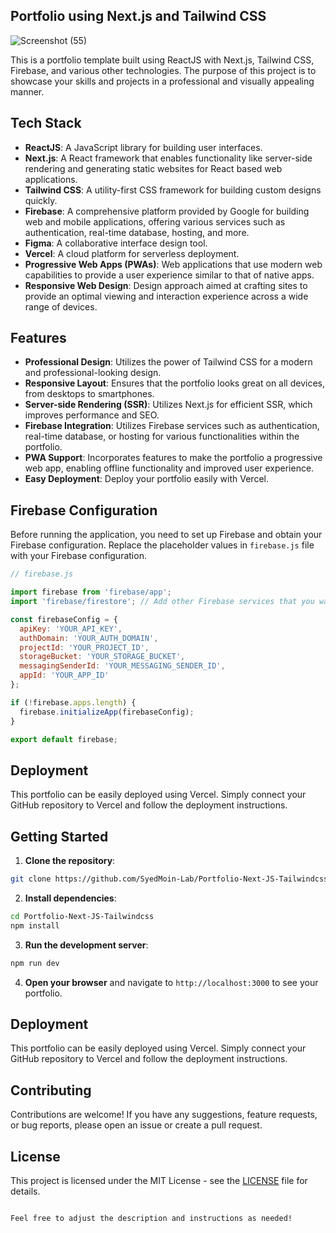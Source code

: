 
## Portfolio using Next.js and Tailwind CSS


![Screenshot (55)](https://github.com/SyedMoin-lab/Portfolio-Next-JS-Tailwindcss/assets/63508680/332fbf56-8a53-4c9c-b0fc-cb2a494ce49f)


This is a portfolio template built using ReactJS with Next.js, Tailwind CSS, Firebase, and various other technologies. The purpose of this project is to showcase your skills and projects in a professional and visually appealing manner.

## Tech Stack

- **ReactJS**: A JavaScript library for building user interfaces.
- **Next.js**: A React framework that enables functionality like server-side rendering and generating static websites for React based web applications.
- **Tailwind CSS**: A utility-first CSS framework for building custom designs quickly.
- **Firebase**: A comprehensive platform provided by Google for building web and mobile applications, offering various services such as authentication, real-time database, hosting, and more.
- **Figma**: A collaborative interface design tool.
- **Vercel**: A cloud platform for serverless deployment.
- **Progressive Web Apps (PWAs)**: Web applications that use modern web capabilities to provide a user experience similar to that of native apps.
- **Responsive Web Design**: Design approach aimed at crafting sites to provide an optimal viewing and interaction experience across a wide range of devices.

## Features

- **Professional Design**: Utilizes the power of Tailwind CSS for a modern and professional-looking design.
- **Responsive Layout**: Ensures that the portfolio looks great on all devices, from desktops to smartphones.
- **Server-side Rendering (SSR)**: Utilizes Next.js for efficient SSR, which improves performance and SEO.
- **Firebase Integration**: Utilizes Firebase services such as authentication, real-time database, or hosting for various functionalities within the portfolio.
- **PWA Support**: Incorporates features to make the portfolio a progressive web app, enabling offline functionality and improved user experience.
- **Easy Deployment**: Deploy your portfolio easily with Vercel.

## Firebase Configuration

Before running the application, you need to set up Firebase and obtain your Firebase configuration. Replace the placeholder values in `firebase.js` file with your Firebase configuration.

```javascript
// firebase.js

import firebase from 'firebase/app';
import 'firebase/firestore'; // Add other Firebase services that you want to use

const firebaseConfig = {
  apiKey: 'YOUR_API_KEY',
  authDomain: 'YOUR_AUTH_DOMAIN',
  projectId: 'YOUR_PROJECT_ID',
  storageBucket: 'YOUR_STORAGE_BUCKET',
  messagingSenderId: 'YOUR_MESSAGING_SENDER_ID',
  appId: 'YOUR_APP_ID'
};

if (!firebase.apps.length) {
  firebase.initializeApp(firebaseConfig);
}

export default firebase;
```


## Deployment

This portfolio can be easily deployed using Vercel. Simply connect your GitHub repository to Vercel and follow the deployment instructions.


## Getting Started

1. **Clone the repository**:

```bash
git clone https://github.com/SyedMoin-Lab/Portfolio-Next-JS-Tailwindcss.git
```

2. **Install dependencies**:

```bash
cd Portfolio-Next-JS-Tailwindcss
npm install
```

3. **Run the development server**:

```bash
npm run dev
```

4. **Open your browser** and navigate to `http://localhost:3000` to see your portfolio.

## Deployment

This portfolio can be easily deployed using Vercel. Simply connect your GitHub repository to Vercel and follow the deployment instructions.

## Contributing

Contributions are welcome! If you have any suggestions, feature requests, or bug reports, please open an issue or create a pull request.

## License

This project is licensed under the MIT License - see the [LICENSE](LICENSE) file for details.
```

Feel free to adjust the description and instructions as needed!
